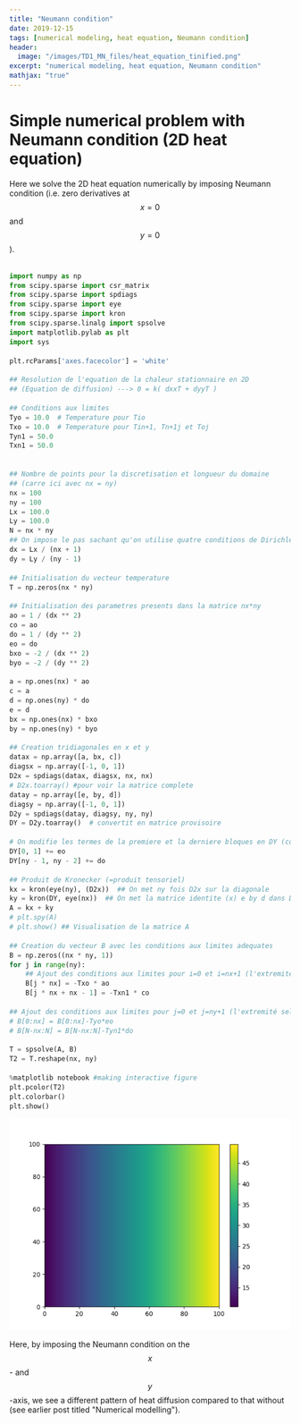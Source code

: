 ```yaml
---
title: "Neumann condition"
date: 2019-12-15
tags: [numerical modeling, heat equation, Neumann condition]
header:
  image: "/images/TD1_MN_files/heat_equation_tinified.png"
excerpt: "numerical modeling, heat equation, Neumann condition"
mathjax: "true"
---
```


# Simple numerical problem with Neumann condition (2D heat equation)

Here we solve the 2D heat equation numerically by imposing Neumann
condition (i.e. zero derivatives at $$x = 0$$ and $$y = 0$$).


```python

import numpy as np
from scipy.sparse import csr_matrix
from scipy.sparse import spdiags
from scipy.sparse import eye
from scipy.sparse import kron
from scipy.sparse.linalg import spsolve
import matplotlib.pylab as plt
import sys

plt.rcParams['axes.facecolor'] = 'white'

## Resolution de l'equation de la chaleur stationnaire en 2D
## (Equation de diffusion) ---> 0 = k( dxxT + dyyT )

## Conditions aux limites
Tyo = 10.0  # Temperature pour Tio
Txo = 10.0  # Temperature pour Tin+1, Tn+1j et Toj
Tyn1 = 50.0
Txn1 = 50.0


## Nombre de points pour la discretisation et longueur du domaine
## (carre ici avec nx = ny)
nx = 100
ny = 100
Lx = 100.0
Ly = 100.0
N = nx * ny
## On impose le pas sachant qu'on utilise quatre conditions de Dirichlet
dx = Lx / (nx + 1)
dy = Ly / (ny - 1)

## Initialisation du vecteur temperature
T = np.zeros(nx * ny)

## Initialisation des parametres presents dans la matrice nx*ny
ao = 1 / (dx ** 2)
co = ao
do = 1 / (dy ** 2)
eo = do
bxo = -2 / (dx ** 2)
byo = -2 / (dy ** 2)

a = np.ones(nx) * ao
c = a
d = np.ones(ny) * do
e = d
bx = np.ones(nx) * bxo
by = np.ones(ny) * byo

## Creation tridiagonales en x et y
datax = np.array([a, bx, c])
diagsx = np.array([-1, 0, 1])
D2x = spdiags(datax, diagsx, nx, nx)
# D2x.toarray() #pour voir la matrice complete
datay = np.array([e, by, d])
diagsy = np.array([-1, 0, 1])
D2y = spdiags(datay, diagsy, ny, ny)
DY = D2y.toarray()  # convertit en matrice provisoire

# On modifie les termes de la premiere et la derniere bloques en DY (condition de Neumann)
DY[0, 1] += eo
DY[ny - 1, ny - 2] += do

## Produit de Kronecker (=produit tensoriel)
kx = kron(eye(ny), (D2x))  ## On met ny fois D2x sur la diagonale
ky = kron(DY, eye(nx))  ## On met la matrice identite (x) e by d dans D2y
A = kx + ky
# plt.spy(A)
# plt.show() ## Visualisation de la matrice A

## Creation du vecteur B avec les conditions aux limites adequates
B = np.zeros((nx * ny, 1))
for j in range(ny):
    ## Ajout des conditions aux limites pour i=0 et i=nx+1 (l'extremité selon x)
    B[j * nx] = -Txo * ao
    B[j * nx + nx - 1] = -Txn1 * co

## Ajout des conditions aux limites pour j=0 et j=ny+1 (l'extremité selon y)
# B[0:nx] = B[0:nx]-Tyo*eo
# B[N-nx:N] = B[N-nx:N]-Tyn1*do

T = spsolve(A, B)
T2 = T.reshape(nx, ny)

%matplotlib notebook #making interactive figure
plt.pcolor(T2)
plt.colorbar()
plt.show()

```
![png](/images/TD2_CN.png)

Here, by imposing the Neumann condition on the $$x$$- and $$y$$-axis, we see a different pattern of heat diffusion compared to that without (see earlier post titled "Numerical modelling").
